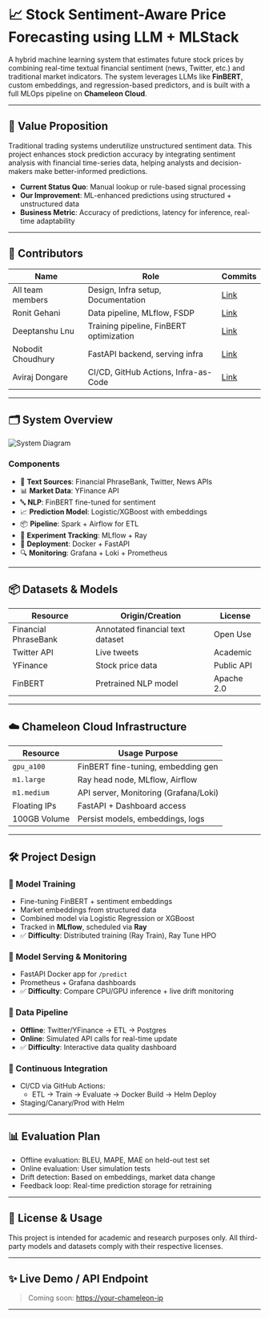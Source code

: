 # 📈 Stock Sentiment-Aware Price Forecasting using LLM + MLStack

A hybrid machine learning system that estimates future stock prices by combining real-time textual financial sentiment (news, Twitter, etc.) and traditional market indicators. The system leverages LLMs like **FinBERT**, custom embeddings, and regression-based predictors, and is built with a full MLOps pipeline on **Chameleon Cloud**.

---

## 🧠 Value Proposition

Traditional trading systems underutilize unstructured sentiment data. This project enhances stock prediction accuracy by integrating sentiment analysis with financial time-series data, helping analysts and decision-makers make better-informed predictions.

- **Current Status Quo**: Manual lookup or rule-based signal processing
- **Our Improvement**: ML-enhanced predictions using structured + unstructured data
- **Business Metric**: Accuracy of predictions, latency for inference, real-time adaptability

---

## 👥 Contributors

| Name               | Role                                        | Commits |
|--------------------|---------------------------------------------|---------|
| All team members   | Design, Infra setup, Documentation          | [Link](#) |
| Ronit Gehani       | Data pipeline, MLflow, FSDP                 | [Link](#) |
| Deeptanshu Lnu     | Training pipeline, FinBERT optimization     | [Link](#) |
| Nobodit Choudhury  | FastAPI backend, serving infra              | [Link](#) |
| Aviraj Dongare     | CI/CD, GitHub Actions, Infra-as-Code        | [Link](#) |

---

## 🗂 System Overview

![System Diagram](upload://file-US2P8b3ZfcBFpYyn9FaGCz)

### Components

- 📰 **Text Sources**: Financial PhraseBank, Twitter, News APIs
- 📊 **Market Data**: YFinance API
- 🔤 **NLP**: FinBERT fine-tuned for sentiment
- 📈 **Prediction Model**: Logistic/XGBoost with embeddings
- 📦 **Pipeline**: Spark + Airflow for ETL
- 🧪 **Experiment Tracking**: MLflow + Ray
- 🚀 **Deployment**: Docker + FastAPI
- 🔍 **Monitoring**: Grafana + Loki + Prometheus

---

## 📦 Datasets & Models

| Resource             | Origin/Creation                    | License |
|----------------------|-------------------------------------|---------|
| Financial PhraseBank | Annotated financial text dataset    | Open Use |
| Twitter API          | Live tweets                        | Academic |
| YFinance             | Stock price data                   | Public API |
| FinBERT              | Pretrained NLP model               | Apache 2.0 |

---

## ☁️ Chameleon Cloud Infrastructure

| Resource       | Usage Purpose                          |
|----------------|-----------------------------------------|
| `gpu_a100`     | FinBERT fine-tuning, embedding gen      |
| `m1.large`     | Ray head node, MLflow, Airflow          |
| `m1.medium`    | API server, Monitoring (Grafana/Loki)   |
| Floating IPs   | FastAPI + Dashboard access              |
| 100GB Volume   | Persist models, embeddings, logs        |

---

## 🛠️ Project Design

### 🧠 Model Training

- Fine-tuning FinBERT + sentiment embeddings
- Market embeddings from structured data
- Combined model via Logistic Regression or XGBoost
- Tracked in **MLflow**, scheduled via **Ray**
- ✅ **Difficulty**: Distributed training (Ray Train), Ray Tune HPO

### 🚀 Model Serving & Monitoring

- FastAPI Docker app for `/predict`
- Prometheus + Grafana dashboards
- ✅ **Difficulty**: Compare CPU/GPU inference + live drift monitoring

### 🔄 Data Pipeline

- **Offline**: Twitter/YFinance → ETL → Postgres
- **Online**: Simulated API calls for real-time update
- ✅ **Difficulty**: Interactive data quality dashboard

### 🔁 Continuous Integration

- CI/CD via GitHub Actions:
  - ETL → Train → Evaluate → Docker Build → Helm Deploy
- Staging/Canary/Prod with Helm
  

---

## 📊 Evaluation Plan

- Offline evaluation: BLEU, MAPE, MAE on held-out test set
- Online evaluation: User simulation tests
- Drift detection: Based on embeddings, market data change
- Feedback loop: Real-time prediction storage for retraining

---

## 📎 License & Usage

This project is intended for academic and research purposes only. All third-party models and datasets comply with their respective licenses.

---

## ✨ Live Demo / API Endpoint

> Coming soon: [https://your-chameleon-ip](https://your-chameleon-ip)

---
